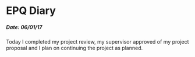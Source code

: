 # EPQ Diary

##### Date: 06/01/17
Today I completed my project review, my supervisor approved of my project proposal and I plan on continuing the project as planned.

